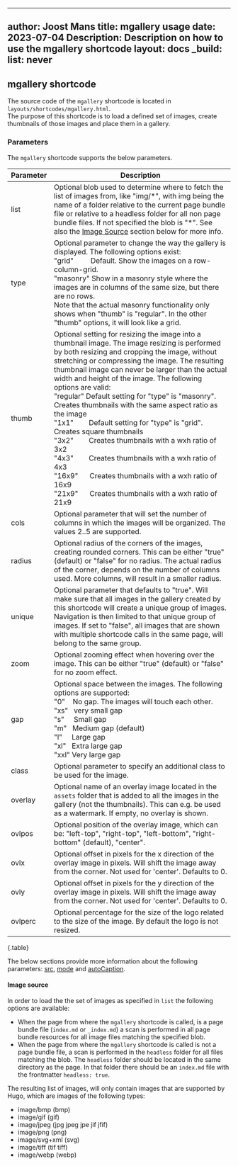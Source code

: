 <!-- cSpell:ignore Joost mgallery shortcode shortcodes ovlpos ovlx ovly ovlperc frontmatter jfif webp -->
<!-- markdownlint-disable MD003 MD022 MD041 -->
---
author: Joost Mans
title: mgallery usage
date: 2023-07-04
Description: Description on how to use the mgallery shortcode
layout: docs
_build:
  list: never
---
<!-- markdownlint-enable MD022 MD041 -->

## mgallery shortcode

The source code of the `mgallery` shortcode is located in `layouts/shortcodes/mgallery.html`.  
The purpose of this shortcode is to load a defined set of images, create thumbnails of those images and place them in a gallery.

### Parameters

The `mgallery` shortcode supports the below parameters.

Parameter|Description
---|---
list|Optional blob used to determine where to fetch the list of images from, like "img/\*", with img being the name of a folder relative to the current page bundle file or relative to a headless folder for all non page bundle files. If not specified the blob is "\*". See also the [Image Source](#image-source) section below for more info.
type|Optional parameter to change the way the gallery is displayed. The following options exist:<br/>"grid"&nbsp;&nbsp;&nbsp;&nbsp;&nbsp;&nbsp;&nbsp;&nbsp;&nbsp;Default. Show the images on a row-column-grid.<br/>"masonry" Show in a masonry style where the images are in columns of the same size, but there are no rows.<br/>Note that the actual masonry functionality only shows when "thumb" is "regular". In the other "thumb" options, it will look like a grid.
thumb|Optional setting for resizing the image into a thumbnail image. The image resizing is performed by both resizing and cropping the image, without stretching or compressing the image. The resulting thumbnail image can never be larger than the actual width and height of the image. The following options are valid:<br/>"regular" Default setting for "type" is "masonry". Creates thumbnails with the same aspect ratio as the image<br/>"1x1"&nbsp;&nbsp;&nbsp;&nbsp;&nbsp;&nbsp;&nbsp;&nbsp;Default setting for "type" is "grid". Creates square thumbnails<br/>"3x2"&nbsp;&nbsp;&nbsp;&nbsp;&nbsp;&nbsp;&nbsp;&nbsp;Creates thumbnails with a wxh ratio of 3x2<br/>"4x3"&nbsp;&nbsp;&nbsp;&nbsp;&nbsp;&nbsp;&nbsp;&nbsp;Creates thumbnails with a wxh ratio of 4x3<br/>"16x9"&nbsp;&nbsp;&nbsp;&nbsp;&nbsp;&nbsp;Creates thumbnails with a wxh ratio of 16x9<br/>"21x9"&nbsp;&nbsp;&nbsp;&nbsp;&nbsp;&nbsp;Creates thumbnails with a wxh ratio of 21x9
cols|Optional parameter that will set the number of columns in which the images will be organized. The values 2..5 are supported.
radius|Optional radius of the corners of the images, creating rounded corners. This can be either "true" (default) or "false" for no radius. The actual radius of the corner, depends on the number of columns used. More columns, will result in a smaller radius.
unique|Optional parameter that defaults to "true". Will make sure that all images in the gallery created by this shortcode will create a unique group of images. Navigation is then limited to that unique group of images. If set to "false", all images that are shown with multiple shortcode calls in the same page, will belong to the same group.
zoom|Optional zooming effect when hovering over the image. This can be either "true" (default) or "false" for no zoom effect.
gap|Optional space between the images. The following options are supported:<br/>"0"&nbsp;&nbsp;&nbsp;&nbsp;No gap. The images will touch each other.<br/>"xs"&nbsp;&nbsp;&nbsp;very small gap<br/>"s"&nbsp;&nbsp;&nbsp;&nbsp;&nbsp;Small gap<br/>"m"&nbsp;&nbsp;&nbsp;Medium gap (default)<br/>"l"&nbsp;&nbsp;&nbsp;&nbsp;&nbsp;Large gap<br/>"xl"&nbsp;&nbsp;&nbsp;Extra large gap<br/>"xxl" Very large gap
class|Optional parameter to specify an additional class to be used for the image.
overlay|Optional name of an overlay image located in the `assets` folder that is added to all the images in the gallery (not the thumbnails). This can e.g. be used as a watermark. If empty, no overlay is shown.
ovlpos|Optional position of the overlay image, which can be: "left-top", "right-top", "left-bottom", "right-bottom" (default), "center".
ovlx|Optional offset in pixels for the x direction of the overlay image in pixels. Will shift the image away from the corner. Not used for 'center'. Defaults to 0.
ovly|Optional offset in pixels for the y direction of the overlay image in pixels. Will shift the image away from the corner. Not used for 'center'. Defaults to 0.
ovlperc|Optional percentage for the size of the logo related to the size of the image. By default the logo is not resized.
{.table}

The below sections provide more information about the following parameters: [src](#image-source), [mode](#mode) and [autoCaption](#autocaption).

#### Image source

In order to load the the set of images as specified in `list` the following options are available:

- When the page from where the `mgallery` shortcode is called, is a page bundle file (`index.md` or `_index.md`) a scan is performed in all page bundle resources for all image files matching the specified blob.
- When the page from where the `mgallery` shortcode is called is not a page bundle file, a scan is performed in the `headless` folder for all files matching the blob. The `headless` folder should be located in the same directory as the page. In that folder there should be an `index.md` file with the frontmatter `headless: true`.

The resulting list of images, will only contain images that are supported by Hugo, which are images of the following types:

- image/bmp (bmp)
- image/gif (gif)
- image/jpeg (jpg jpeg jpe jif jfif)
- image/png (png)
- image/svg+xml (svg)
- image/tiff (tif tiff)
- image/webp (webp)
